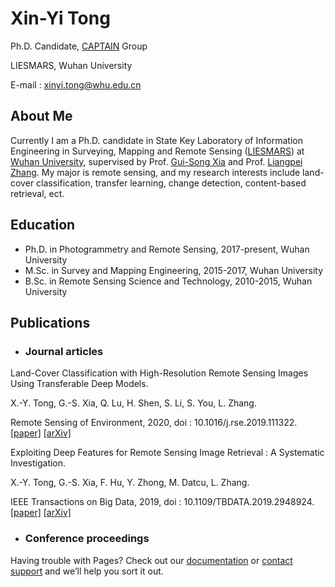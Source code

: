# Xin-Yi Tong

Ph.D. Candidate, [CAPTAIN](http://captain.whu.edu.cn/) Group

LIESMARS, Wuhan University

E-mail : xinyi.tong@whu.edu.cn

## About Me
Currently I am a Ph.D. candidate in State Key Laboratory of Information Engineering in Surveying, Mapping and Remote Sensing ([LIESMARS](http://www.lmars.whu.edu.cn/en/)) at [Wuhan University](https://en.whu.edu.cn/), supervised by Prof. [Gui-Song Xia](http://captain.whu.edu.cn/xia_En.html) and Prof. [Liangpei Zhang](http://www.lmars.whu.edu.cn/prof_web/zhangliangpei/rs/index.html). My major is remote sensing, and my research interests include land-cover classification, transfer learning, change detection, content-based retrieval, ect.

## Education
- Ph.D. in Photogrammetry and Remote Sensing, 2017-present, Wuhan University
- M.Sc. in Survey and Mapping Engineering, 2015-2017, Wuhan University
- B.Sc. in Remote Sensing Science and Technology, 2010-2015, Wuhan University

## Publications

- ### Journal articles
Land-Cover Classification with High-Resolution Remote Sensing Images Using Transferable Deep Models.

X.-Y. Tong, G.-S. Xia, Q. Lu, H. Shen, S. Li, S. You, L. Zhang.

Remote Sensing of Environment, 2020, doi : 10.1016/j.rse.2019.111322. [[paper]](https://www.sciencedirect.com/science/article/abs/pii/S0034425719303414) [[arXiv]](https://arxiv.org/pdf/1807.05713.pdf)


Exploiting Deep Features for Remote Sensing Image Retrieval : A Systematic Investigation.

X.-Y. Tong, G.-S. Xia, F. Hu, Y. Zhong, M. Datcu, L. Zhang.

IEEE Transactions on Big Data, 2019, doi : 10.1109/TBDATA.2019.2948924. [[paper]](https://ieeexplore.ieee.org/document/8880494) [[arXiv]](https://arxiv.org/pdf/1707.07321.pdf)

- ### Conference proceedings
Having trouble with Pages? Check out our [documentation](https://help.github.com/categories/github-pages-basics/) or [contact support](https://github.com/contact) and we’ll help you sort it out.
